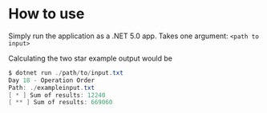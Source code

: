 # How to use

Simply run the application as a .NET 5.0 app. Takes one argument: `<path to input>`

Calculating the two star example output would be
```powershell
$ dotnet run ./path/to/input.txt
Day 18 - Operation Order
Path: ./exampleinput.txt
[ * ] Sum of results: 12240
[ ** ] Sum of results: 669060
```